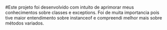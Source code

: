 #Este projeto foi desenvolvido com intuito de aprimorar meus conhecimentos sobre classes e exceptions.
Foi de muita importancia pois tive maior entendimento sobre instanceof e compreendi melhor mais sobre métodos variados.
